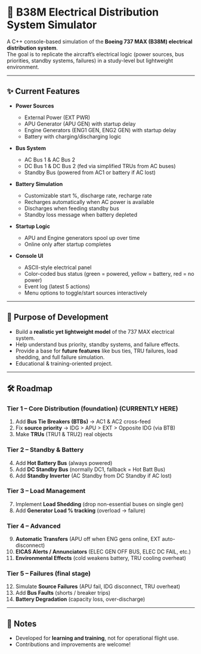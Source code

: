 # 🛫 B38M Electrical Distribution System Simulator

A C++ console-based simulation of the **Boeing 737 MAX (B38M) electrical distribution system**.  
The goal is to replicate the aircraft’s electrical logic (power sources, bus priorities, standby systems, failures) in a study-level but lightweight environment.

---

## ✨ Current Features
- **Power Sources**
  - External Power (EXT PWR)
  - APU Generator (APU GEN) with startup delay
  - Engine Generators (ENG1 GEN, ENG2 GEN) with startup delay
  - Battery with charging/discharging logic

- **Bus System**
  - AC Bus 1 & AC Bus 2
  - DC Bus 1 & DC Bus 2 (fed via simplified TRUs from AC buses)
  - Standby Bus (powered from AC1 or battery if AC lost)

- **Battery Simulation**
  - Customizable start %, discharge rate, recharge rate
  - Recharges automatically when AC power is available
  - Discharges when feeding standby bus
  - Standby loss message when battery depleted

- **Startup Logic**
  - APU and Engine generators spool up over time
  - Online only after startup completes

- **Console UI**
  - ASCII-style electrical panel
  - Color-coded bus status (green = powered, yellow = battery, red = no power)
  - Event log (latest 5 actions)
  - Menu options to toggle/start sources interactively

---

## 🎯 Purpose of Development
- Build a **realistic yet lightweight model** of the 737 MAX electrical system.  
- Help understand bus priority, standby systems, and failure effects.  
- Provide a base for **future features** like bus ties, TRU failures, load shedding, and full failure simulation.  
- Educational & training-oriented project.

---

## 🛠️ Roadmap

### Tier 1 – Core Distribution (foundation) (CURRENTLY HERE)
1. Add **Bus Tie Breakers (BTBs)** → AC1 & AC2 cross-feed  
2. Fix **source priority** → IDG > APU > EXT > Opposite IDG (via BTB)  
3. Make **TRUs** (TRU1 & TRU2) real objects  

### Tier 2 – Standby & Battery
4. Add **Hot Battery Bus** (always powered)  
5. Add **DC Standby Bus** (normally DC1, fallback = Hot Batt Bus)  
6. Add **Standby Inverter** (AC Standby from DC Standby if AC lost)  

### Tier 3 – Load Management
7. Implement **Load Shedding** (drop non-essential buses on single gen)  
8. Add **Generator Load % tracking** (overload → failure)  

### Tier 4 – Advanced
9. **Automatic Transfers** (APU off when ENG gens online, EXT auto-disconnect)  
10. **EICAS Alerts / Annunciators** (ELEC GEN OFF BUS, ELEC DC FAIL, etc.)  
11. **Environmental Effects** (cold weakens battery, TRU cooling overheat)  

### Tier 5 – Failures (final stage)
12. Simulate **Source Failures** (APU fail, IDG disconnect, TRU overheat)  
13. Add **Bus Faults** (shorts / breaker trips)  
14. **Battery Degradation** (capacity loss, over-discharge)  

---

## 📌 Notes
- Developed for **learning and training**, not for operational flight use.  
- Contributions and improvements are welcome!  
